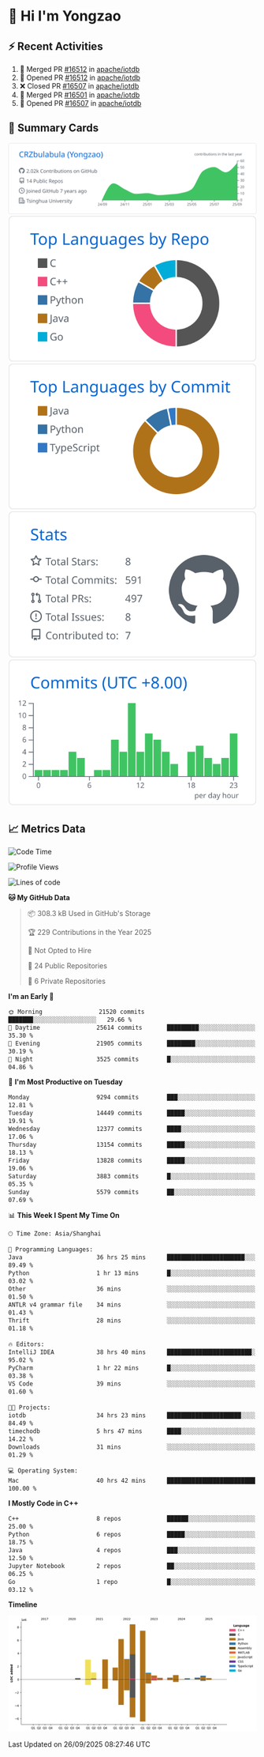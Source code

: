 # 👋 Hi I'm Yongzao

## ⚡ Recent Activities
<!--START_SECTION:activity-->
1. 🎉 Merged PR [#16512](https://github.com/apache/iotdb/pull/16512) in [apache/iotdb](https://github.com/apache/iotdb)
2. 💪 Opened PR [#16512](https://github.com/apache/iotdb/pull/16512) in [apache/iotdb](https://github.com/apache/iotdb)
3. ❌ Closed PR [#16507](https://github.com/apache/iotdb/pull/16507) in [apache/iotdb](https://github.com/apache/iotdb)
4. 🎉 Merged PR [#16501](https://github.com/apache/iotdb/pull/16501) in [apache/iotdb](https://github.com/apache/iotdb)
5. 💪 Opened PR [#16507](https://github.com/apache/iotdb/pull/16507) in [apache/iotdb](https://github.com/apache/iotdb)
<!--END_SECTION:activity-->

## 🎑 Summary Cards

[![](https://raw.githubusercontent.com/CRZbulabula/CRZbulabula/main/profile-summary-card-output/github/0-profile-details.svg)](https://github.com/vn7n24fzkq/github-profile-summary-cards)
[![](https://raw.githubusercontent.com/CRZbulabula/CRZbulabula/main/profile-summary-card-output/github/1-repos-per-language.svg)](https://github.com/vn7n24fzkq/github-profile-summary-cards) [![](https://raw.githubusercontent.com/CRZbulabula/CRZbulabula/main/profile-summary-card-output/github/2-most-commit-language.svg)](https://github.com/vn7n24fzkq/github-profile-summary-cards)
[![](https://raw.githubusercontent.com/CRZbulabula/CRZbulabula/main/profile-summary-card-output/github/3-stats.svg)](https://github.com/vn7n24fzkq/github-profile-summary-cards) [![](https://raw.githubusercontent.com/CRZbulabula/CRZbulabula/main/profile-summary-card-output/github/4-productive-time.svg)](https://github.com/vn7n24fzkq/github-profile-summary-cards)

## 📈 Metrics Data

<!--START_SECTION:waka-->
![Code Time](http://img.shields.io/badge/Code%20Time-1%2C272%20hrs%2021%20mins-blue)

![Profile Views](http://img.shields.io/badge/Profile%20Views-9-blue)

![Lines of code](https://img.shields.io/badge/From%20Hello%20World%20I%27ve%20Written-38.1%20million%20lines%20of%20code-blue)

**🐱 My GitHub Data** 

> 📦 308.3 kB Used in GitHub's Storage 
 > 
> 🏆 229 Contributions in the Year 2025
 > 
> 🚫 Not Opted to Hire
 > 
> 📜 24 Public Repositories 
 > 
> 🔑 6 Private Repositories 
 > 
**I'm an Early 🐤** 

```text
🌞 Morning                21520 commits       ███████░░░░░░░░░░░░░░░░░░   29.66 % 
🌆 Daytime                25614 commits       █████████░░░░░░░░░░░░░░░░   35.30 % 
🌃 Evening                21905 commits       ████████░░░░░░░░░░░░░░░░░   30.19 % 
🌙 Night                  3525 commits        █░░░░░░░░░░░░░░░░░░░░░░░░   04.86 % 
```
📅 **I'm Most Productive on Tuesday** 

```text
Monday                   9294 commits        ███░░░░░░░░░░░░░░░░░░░░░░   12.81 % 
Tuesday                  14449 commits       █████░░░░░░░░░░░░░░░░░░░░   19.91 % 
Wednesday                12377 commits       ████░░░░░░░░░░░░░░░░░░░░░   17.06 % 
Thursday                 13154 commits       █████░░░░░░░░░░░░░░░░░░░░   18.13 % 
Friday                   13828 commits       █████░░░░░░░░░░░░░░░░░░░░   19.06 % 
Saturday                 3883 commits        █░░░░░░░░░░░░░░░░░░░░░░░░   05.35 % 
Sunday                   5579 commits        ██░░░░░░░░░░░░░░░░░░░░░░░   07.69 % 
```


📊 **This Week I Spent My Time On** 

```text
🕑︎ Time Zone: Asia/Shanghai

💬 Programming Languages: 
Java                     36 hrs 25 mins      ██████████████████████░░░   89.49 % 
Python                   1 hr 13 mins        █░░░░░░░░░░░░░░░░░░░░░░░░   03.02 % 
Other                    36 mins             ░░░░░░░░░░░░░░░░░░░░░░░░░   01.50 % 
ANTLR v4 grammar file    34 mins             ░░░░░░░░░░░░░░░░░░░░░░░░░   01.43 % 
Thrift                   28 mins             ░░░░░░░░░░░░░░░░░░░░░░░░░   01.18 % 

🔥 Editors: 
IntelliJ IDEA            38 hrs 40 mins      ████████████████████████░   95.02 % 
PyCharm                  1 hr 22 mins        █░░░░░░░░░░░░░░░░░░░░░░░░   03.38 % 
VS Code                  39 mins             ░░░░░░░░░░░░░░░░░░░░░░░░░   01.60 % 

🐱‍💻 Projects: 
iotdb                    34 hrs 23 mins      █████████████████████░░░░   84.49 % 
timechodb                5 hrs 47 mins       ████░░░░░░░░░░░░░░░░░░░░░   14.22 % 
Downloads                31 mins             ░░░░░░░░░░░░░░░░░░░░░░░░░   01.29 % 

💻 Operating System: 
Mac                      40 hrs 42 mins      █████████████████████████   100.00 % 
```

**I Mostly Code in C++** 

```text
C++                      8 repos             ██████░░░░░░░░░░░░░░░░░░░   25.00 % 
Python                   6 repos             █████░░░░░░░░░░░░░░░░░░░░   18.75 % 
Java                     4 repos             ███░░░░░░░░░░░░░░░░░░░░░░   12.50 % 
Jupyter Notebook         2 repos             ██░░░░░░░░░░░░░░░░░░░░░░░   06.25 % 
Go                       1 repo              █░░░░░░░░░░░░░░░░░░░░░░░░   03.12 % 
```



**Timeline**

![Lines of Code chart](https://raw.githubusercontent.com/CRZbulabula/CRZbulabula/main/assets/bar_graph.png)


 Last Updated on 26/09/2025 08:27:46 UTC
<!--END_SECTION:waka-->

